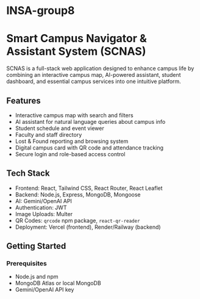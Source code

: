 # INSA-group8
# Smart Campus Navigator & Assistant System (SCNAS)

SCNAS is a full-stack web application designed to enhance campus life by combining an interactive campus map, AI-powered assistant, student dashboard, and essential campus services into one intuitive platform.

## Features

- Interactive campus map with search and filters  
- AI assistant for natural language queries about campus info  
- Student schedule and event viewer  
- Faculty and staff directory  
- Lost & Found reporting and browsing system  
- Digital campus card with QR code and attendance tracking  
- Secure login and role-based access control  

## Tech Stack

- Frontend: React, Tailwind CSS, React Router, React Leaflet  
- Backend: Node.js, Express, MongoDB, Mongoose  
- AI: Gemini/OpenAI API  
- Authentication: JWT  
- Image Uploads: Multer  
- QR Codes: `qrcode` npm package, `react-qr-reader`  
- Deployment: Vercel (frontend), Render/Railway (backend)  

## Getting Started

### Prerequisites

- Node.js and npm  
- MongoDB Atlas or local MongoDB  
- Gemini/OpenAI API key  

